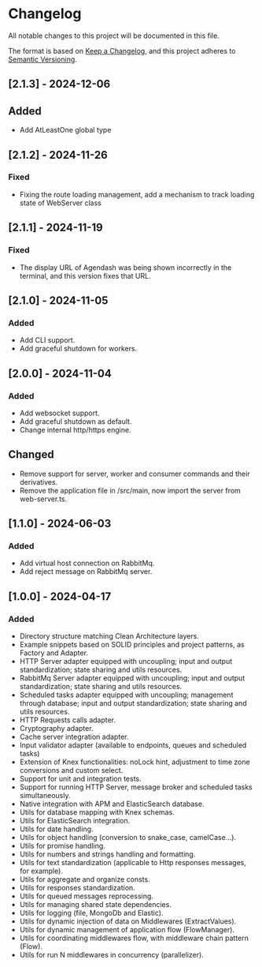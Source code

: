 # Changelog

All notable changes to this project will be documented in this file.

The format is based on [Keep a Changelog](https://keepachangelog.com/en/1.0.0/),
and this project adheres to [Semantic Versioning](https://semver.org/spec/v2.0.0.html).

## [2.1.3] - 2024-12-06

## Added
- Add AtLeastOne global type 

## [2.1.2] - 2024-11-26

### Fixed

- Fixing the route loading management, add a mechanism to track loading state of WebServer class

## [2.1.1] - 2024-11-19

### Fixed

- The display URL of Agendash was being shown incorrectly in the terminal, and this version fixes that URL.

## [2.1.0] - 2024-11-05

### Added

- Add CLI support.
- Add graceful shutdown for workers.

## [2.0.0] - 2024-11-04

### Added

- Add websocket support.
- Add graceful shutdown as default.
- Change internal http/https engine.

## Changed

- Remove support for server, worker and consumer commands and their derivatives.
- Remove the application file in /src/main, now import the server from web-server.ts.

## [1.1.0] - 2024-06-03

### Added

- Add virtual host connection on RabbitMq.
- Add reject message on RabbitMq server.

## [1.0.0] - 2024-04-17

### Added

- Directory structure matching Clean Architecture layers.
- Example snippets based on SOLID principles and project patterns, as Factory and Adapter.
- HTTP Server adapter equipped with uncoupling; input and output standardization; state sharing and utils resources.
- RabbitMq Server adapter equipped with uncoupling; input and output standardization; state sharing and utils resources.
- Scheduled tasks adapter equipped with uncoupling; management through database; input and output standardization; state    sharing and utils resources.
- HTTP Requests calls adapter.
- Cryptography adapter.
- Cache server integration adapter.
- Input validator adapter (available to endpoints, queues and scheduled tasks)
- Extension of Knex functionalities: noLock hint, adjustment to time zone conversions and custom select.
- Support for unit and integration tests.
- Support for running HTTP Server, message broker and scheduled tasks simultaneously.
- Native integration with APM and ElasticSearch database.
- Utils for database mapping with Knex schemas.
- Utils for ElasticSearch integration.
- Utils for date handling.
- Utils for object handling (conversion to snake_case, camelCase...).
- Utils for promise handling.
- Utils for numbers and strings handling and formatting.
- Utils for text standardization (applicable to Http responses messages, for example).
- Utils for aggregate and organize consts.
- Utils for responses standardization.
- Utils for queued messages reprocessing.
- Utils for managing shared state dependencies.
- Utils for logging (file, MongoDb and Elastic).
- Utils for dynamic injection of data on Middlewares (ExtractValues).
- Utils for dynamic management of application flow (FlowManager).
- Utils for coordinating middlewares flow, with middleware chain pattern (Flow).
- Utils for run N middlewares in concurrency (parallelizer).
